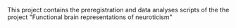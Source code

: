 This project contains the preregistration and data analyses scripts of the the project "Functional brain representations of neuroticism"
